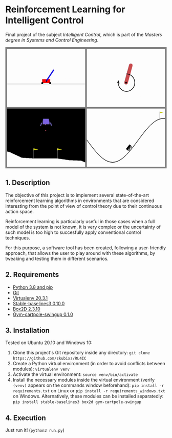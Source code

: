 # Reinforcement Learning for Intelligent Control

Final project of the subject *Intelligent Control*, which is part of the *Masters degree in Systems and Control Engineering*.

<p align="center">
  <img src="https://github.com/a-r2/RL4IC/blob/main/Environments.png?raw=true"/>
</p>

## 1. Description

The objective of this project is to implement several state-of-the-art reinforcement learning algorithms in environments that are considered interesting from the point of view of control theory due to their continuous action space.

Reinforcement learning is particularly useful in those cases when a full model of the system is not known, it is very complex or the uncertainty of such model is too high to succesfully apply conventional control techniques.

For this purpose, a software tool has been created, following a user-friendly approach, that allows the user to play around with these algorithms, by tweaking and testing them in different scenarios.

## 2. Requirements

* [Python 3.8 and pip](https://www.python.org/downloads/)
* [Git](https://desktop.github.com/)
* [Virtualenv 20.3.1](https://pypi.org/project/virtualenv/)
* [Stable-baselines3 0.10.0](https://pypi.org/project/stable-baselines3/)
* [Box2D 2.3.10](https://pypi.org/project/Box2D/)
* [Gym-cartpole-swingup 0.1.0](https://pypi.org/project/gym-cartpole-swingup/)

## 3. Installation

Tested on Ubuntu 20.10 and Windows 10:

1. Clone this project's Git repository inside any directory: ```git clone https://github.com/zkubixz/RL4IC```
2. Create a Python virtual environment (in order to avoid conflicts between modules): ```virtualenv venv```
3. Activate the virtual environment: ```source venv/bin/activate```
4. Install the necessary modules inside the virtual environment (verify ```(venv)``` appears on the commands window beforehand): ```pip install -r requirements.txt``` on Linux or ```pip install -r requirements_windows.txt``` on Windows. Alternatively, these modules can be installed separatedly: ```pip install stable-baselines3 box2d gym-cartpole-swingup```

## 4. Execution

Just run it! (```python3 run.py```)
